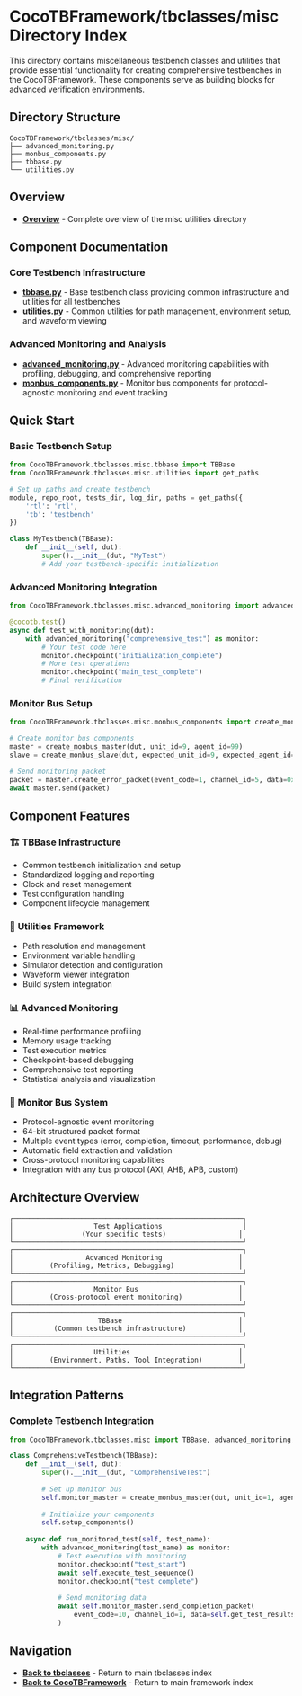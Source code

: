 # CocoTBFramework/tbclasses/misc Directory Index

This directory contains miscellaneous testbench classes and utilities that provide essential functionality for creating comprehensive testbenches in the CocoTBFramework. These components serve as building blocks for advanced verification environments.

## Directory Structure

```
CocoTBFramework/tbclasses/misc/
├── advanced_monitoring.py
├── monbus_components.py
├── tbbase.py
└── utilities.py
```

## Overview
- [**Overview**](overview.md) - Complete overview of the misc utilities directory

## Component Documentation

### Core Testbench Infrastructure
- [**tbbase.py**](tbbase.md) - Base testbench class providing common infrastructure and utilities for all testbenches
- [**utilities.py**](utilities.md) - Common utilities for path management, environment setup, and waveform viewing

### Advanced Monitoring and Analysis
- [**advanced_monitoring.py**](advanced_monitoring.md) - Advanced monitoring capabilities with profiling, debugging, and comprehensive reporting
- [**monbus_components.py**](monbus_components.md) - Monitor bus components for protocol-agnostic monitoring and event tracking

## Quick Start

### Basic Testbench Setup
```python
from CocoTBFramework.tbclasses.misc.tbbase import TBBase
from CocoTBFramework.tbclasses.misc.utilities import get_paths

# Set up paths and create testbench
module, repo_root, tests_dir, log_dir, paths = get_paths({
    'rtl': 'rtl',
    'tb': 'testbench'
})

class MyTestbench(TBBase):
    def __init__(self, dut):
        super().__init__(dut, "MyTest")
        # Add your testbench-specific initialization
```

### Advanced Monitoring Integration
```python
from CocoTBFramework.tbclasses.misc.advanced_monitoring import advanced_monitoring

@cocotb.test()
async def test_with_monitoring(dut):
    with advanced_monitoring("comprehensive_test") as monitor:
        # Your test code here
        monitor.checkpoint("initialization_complete")
        # More test operations
        monitor.checkpoint("main_test_complete")
        # Final verification
```

### Monitor Bus Setup
```python
from CocoTBFramework.tbclasses.misc.monbus_components import create_monbus_master, create_monbus_slave

# Create monitor bus components
master = create_monbus_master(dut, unit_id=9, agent_id=99)
slave = create_monbus_slave(dut, expected_unit_id=9, expected_agent_id=99)

# Send monitoring packet
packet = master.create_error_packet(event_code=1, channel_id=5, data=0xDEADBEEF)
await master.send(packet)
```

## Component Features

### 🏗️ **TBBase Infrastructure**
- Common testbench initialization and setup
- Standardized logging and reporting
- Clock and reset management
- Test configuration handling
- Component lifecycle management

### 🔧 **Utilities Framework**
- Path resolution and management
- Environment variable handling
- Simulator detection and configuration
- Waveform viewer integration
- Build system integration

### 📊 **Advanced Monitoring**
- Real-time performance profiling
- Memory usage tracking
- Test execution metrics
- Checkpoint-based debugging
- Comprehensive test reporting
- Statistical analysis and visualization

### 🚌 **Monitor Bus System**
- Protocol-agnostic event monitoring
- 64-bit structured packet format
- Multiple event types (error, completion, timeout, performance, debug)
- Automatic field extraction and validation
- Cross-protocol monitoring capabilities
- Integration with any bus protocol (AXI, AHB, APB, custom)

## Architecture Overview

```
┌─────────────────────────────────────────────────────────┐
│                    Test Applications                    │
│                 (Your specific tests)                  │
└─────────────────────────────────────────────────────────┘
┌─────────────────────────────────────────────────────────┐
│                  Advanced Monitoring                   │
│         (Profiling, Metrics, Debugging)                │
└─────────────────────────────────────────────────────────┘
┌─────────────────────────────────────────────────────────┐
│                    Monitor Bus                         │
│         (Cross-protocol event monitoring)              │
└─────────────────────────────────────────────────────────┘
┌─────────────────────────────────────────────────────────┐
│                     TBBase                             │
│          (Common testbench infrastructure)             │
└─────────────────────────────────────────────────────────┘
┌─────────────────────────────────────────────────────────┐
│                    Utilities                           │
│         (Environment, Paths, Tool Integration)         │
└─────────────────────────────────────────────────────────┘
```

## Integration Patterns

### Complete Testbench Integration
```python
from CocoTBFramework.tbclasses.misc import TBBase, advanced_monitoring, create_monbus_master

class ComprehensiveTestbench(TBBase):
    def __init__(self, dut):
        super().__init__(dut, "ComprehensiveTest")
        
        # Set up monitor bus
        self.monitor_master = create_monbus_master(dut, unit_id=1, agent_id=10)
        
        # Initialize your components
        self.setup_components()
    
    async def run_monitored_test(self, test_name):
        with advanced_monitoring(test_name) as monitor:
            # Test execution with monitoring
            monitor.checkpoint("test_start")
            await self.execute_test_sequence()
            monitor.checkpoint("test_complete")
            
            # Send monitoring data
            await self.monitor_master.send_completion_packet(
                event_code=10, channel_id=1, data=self.get_test_results()
            )
```

## Navigation
- [**Back to tbclasses**](../index.md) - Return to main tbclasses index
- [**Back to CocoTBFramework**](../../index.md) - Return to main framework index